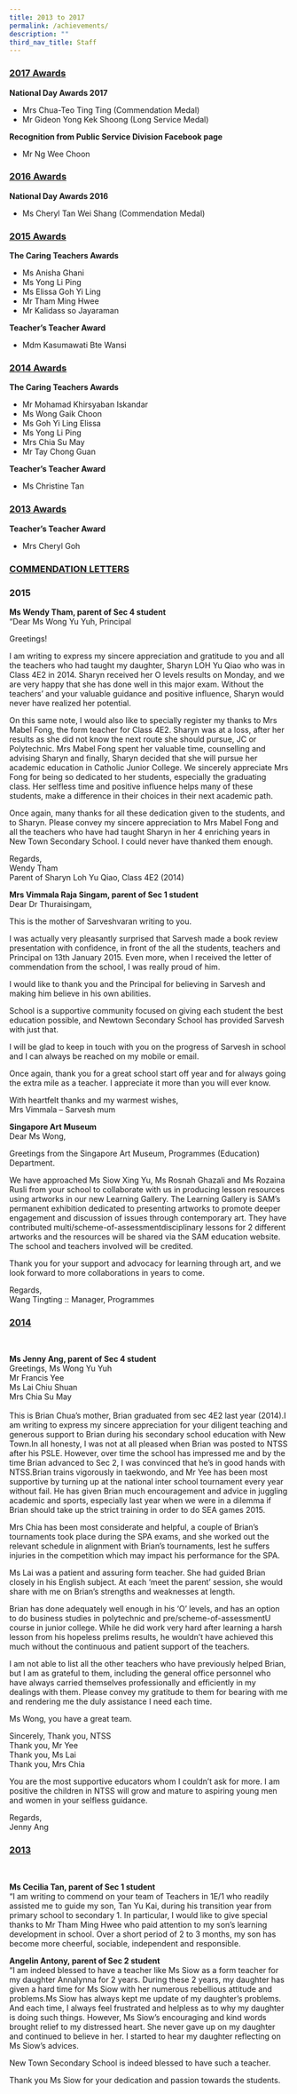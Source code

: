 ```yaml
---
title: 2013 to 2017
permalink: /achievements/
description: ""
third_nav_title: Staff
---
```

<h3><u>2017 Awards</u></h3>

**National Day Awards 2017**

* Mrs Chua-Teo Ting Ting (Commendation Medal)
* Mr Gideon Yong Kek Shoong (Long Service Medal)

**Recognition from Public Service Division Facebook page**

* Mr Ng Wee Choon

<h3><u>2016 Awards</u></h3>

**National Day Awards 2016**

* Ms Cheryl Tan Wei Shang (Commendation Medal)

<h3><u>2015 Awards</u></h3>

**The Caring Teachers Awards**

* Ms Anisha Ghani
* Ms Yong Li Ping
* Ms Elissa Goh Yi Ling
* Mr Tham Ming Hwee
* Mr Kalidass so Jayaraman

**Teacher’s Teacher Award**

* Mdm Kasumawati Bte Wansi

<h3><u>2014 Awards</u></h3>

**The Caring Teachers Awards**

* Mr Mohamad Khirsyaban Iskandar
* Ms Wong Gaik Choon
* Ms Goh Yi Ling Elissa
* Ms Yong Li Ping
* Mrs Chia Su May
* Mr Tay Chong Guan

**Teacher’s Teacher Award**

* Ms Christine Tan

<h3><u>2013 Awards</u></h3>

**Teacher’s Teacher Award**

* Mrs Cheryl Goh

<h3><u>COMMENDATION LETTERS</u></h3>

### 2015 <br>
**Ms Wendy Tham, parent of Sec 4 student** <br>
“Dear Ms Wong Yu Yuh, Principal

Greetings!

I am writing to express my sincere appreciation and gratitude to you and all the teachers who had taught my daughter, Sharyn LOH Yu Qiao who was in Class 4E2 in 2014. Sharyn received her O levels results on Monday, and we are very happy that she has done well in this major exam. Without the teachers’ and your valuable guidance and positive influence, Sharyn would never have realized her potential.

On this same note, I would also like to specially register my thanks to Mrs Mabel Fong, the form teacher for Class 4E2. Sharyn was at a loss, after her results as she did not know the next route she should pursue, JC or Polytechnic. Mrs Mabel Fong spent her valuable time, counselling and advising Sharyn and finally, Sharyn decided that she will pursue her academic education in Catholic Junior College. We sincerely appreciate Mrs Fong for being so dedicated to her students, especially the graduating class. Her selfless time and positive influence helps many of these students, make a difference in their choices in their next academic path.

Once again, many thanks for all these dedication given to the students, and to Sharyn. Please convey my sincere appreciation to Mrs Mabel Fong and all the teachers who have had taught Sharyn in her 4 enriching years in New Town Secondary School. I could never have thanked them enough.

Regards, <br>
Wendy Tham<br>
Parent of Sharyn Loh Yu Qiao, Class 4E2 (2014)

**Mrs Vimmala Raja Singam, parent of Sec 1 student**<br>
Dear Dr Thuraisingam,

This is the mother of Sarveshvaran writing to you.

I was actually very pleasantly surprised that Sarvesh made a book review presentation with confidence, in front of the all the students, teachers and Principal on 13th January 2015. Even more, when I received the letter of commendation from the school, I was really proud of him.

I would like to thank you and the Principal for believing in Sarvesh and making him believe in his own abilities.

School is a supportive community focused on giving each student the best education possible, and Newtown Secondary School has provided Sarvesh with just that.

I will be glad to keep in touch with you on the progress of Sarvesh in school and I can always be reached on my mobile or email.

Once again,  thank you for a great school start off year and for always going the extra mile as a teacher. I appreciate it more than you will ever know.

With heartfelt thanks and my warmest wishes, <br>
Mrs Vimmala – Sarvesh mum

**Singapore Art Museum**<br>
Dear Ms Wong,

Greetings from the Singapore Art Museum, Programmes (Education) Department.

We have approached Ms Siow Xing Yu, Ms Rosnah Ghazali and Ms Rozaina Rusli from your school to collaborate with us in producing lesson resources using artworks in our new Learning Gallery. The Learning Gallery is SAM’s permanent exhibition dedicated to presenting artworks to promote deeper engagement and discussion of issues through contemporary art. They have contributed multi/scheme-of-assessmentdisciplinary lessons for 2 different artworks and the resources will be shared via the SAM education website. The school and teachers involved will be credited.

Thank you for your support and advocacy for learning through art, and we look forward to more collaborations in years to come.

Regards,<br>
Wang Tingting :: Manager, Programmes

<h3><u>2014</u></h3><br>

**Ms Jenny Ang, parent of Sec 4 student**<br>
Greetings, Ms Wong Yu Yuh<br>
Mr Francis Yee<br>
Ms Lai Chiu Shuan<br>
Mrs Chia Su May<br><br>This is Brian Chua’s mother, Brian graduated from sec 4E2 last year (2014).I am writing to express my sincere appreciation for your diligent teaching and generous support to Brian during his secondary school education with New Town.In all honesty, I was not at all pleased when Brian was posted to NTSS after his PSLE.  However, over time the school has impressed me and by the time Brian advanced to Sec 2, I was convinced that he’s in good hands with NTSS.Brian trains vigorously in taekwondo, and Mr Yee has been most supportive by turning up at the national inter school tournament every year without fail.  He has given Brian much encouragement and advice in juggling academic and sports, especially last year when we were in a dilemma if Brian should take up the strict training in order to do SEA games 2015.

Mrs Chia has been most considerate and helpful, a couple of Brian’s tournaments took place during the SPA exams, and she worked out the relevant schedule in alignment with Brian’s tournaments, lest he suffers injuries in the competition which may impact his performance for the SPA.

Ms Lai was a patient and assuring form teacher.  She had guided Brian closely in his English subject.  At each ‘meet the parent’ session, she would share with me on Brian’s strengths and weaknesses at length.

Brian has done adequately well enough in his ‘O’ levels, and has an option to do business studies in polytechnic and pre/scheme-of-assessmentU course in junior college.  While he did work very hard after learning a harsh lesson from his hopeless prelims results, he wouldn’t have achieved this much without the continuous and patient support of the teachers.

I am not able to list all the other teachers who have previously helped Brian, but I am as grateful to them, including the general office personnel who have always carried themselves professionally and efficiently in my dealings with them.  Please convey my gratitude to them for bearing with me and rendering me the duly assistance I need each time.

Ms Wong, you have a great team.

Sincerely,
Thank you, NTSS<br>
Thank you, Mr Yee<br>
Thank you, Ms Lai<br>
Thank you, Mrs Chia<br>

You are the most supportive educators whom I couldn’t ask for more.
I am positive the children in NTSS will grow and mature to aspiring young men and women in your selfless guidance.

Regards, <br>
Jenny Ang

<h3><u>2013</u></h3><br>

**Ms Cecilia Tan, parent of Sec 1 student**<br>
“I am writing to commend on your team of Teachers in 1E/1 who readily assisted me to guide my son, Tan Yu Kai, during his transition year from primary school to secondary 1.  In particular, I would like to give special thanks to Mr Tham Ming Hwee who paid attention to my son’s learning development in school.  Over a short period of 2 to 3 months, my son has become more cheerful, sociable, independent and responsible.

**Angelin Antony, parent of Sec 2 student**<br>
“I am indeed blessed to have a teacher like Ms Siow as a form teacher for my daughter Annalynna for 2 years. During these 2 years, my daughter has given a hard time for Ms Siow with her numerous rebellious attitude and problems.Ms Siow has always kept me update of my daughter’s problems. And each time, I always feel frustrated and helpless as to why my daughter is doing such things. However, Ms Siow’s encouraging and kind words brought relief to my distressed heart. She never gave up on my daughter and continued to believe in her. I started to hear my daughter reflecting on Ms Siow’s advices.

New Town Secondary School is indeed blessed to have such a teacher.

Thank you Ms Siow for your dedication and passion towards the students.
